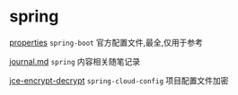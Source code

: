 # spring

[properties](properties)  `spring-boot` 官方配置文件,最全,仅用于参考

[journal.md](journal.md)  `spring` 内容相关随笔记录

[jce-encrypt-decrypt](jce-encrypt-decrypt.md)  `spring-cloud-config` 项目配置文件加密
